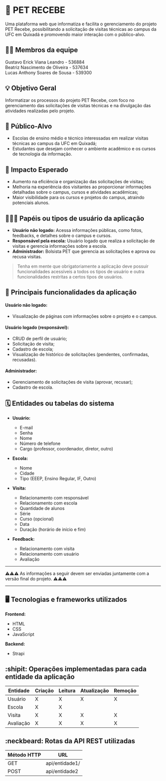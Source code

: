 # :checkered_flag: PET RECEBE 

Uma plataforma web que informatiza e facilita o gerenciamento do projeto PET Recebe, possibilitando a solicitação de visitas técnicas ao campus da UFC em Quixadá e promovendo maior interação com o público-alvo.

## :technologist: Membros da equipe

Gustavo Erick Viana Leandro - 536884  
Beatriz Nascimento de Oliveira - 537634  
Lucas Anthony Soares de Sousa - 539300

## :bulb: Objetivo Geral

Informatizar os processos do projeto PET Recebe, com foco no gerenciamento das solicitações de visitas técnicas e na divulgação das atividades realizadas pelo projeto.

## :eyes: Público-Alvo


- Escolas de ensino médio e técnico interessadas em realizar visitas técnicas ao campus da UFC em Quixadá;  
- Estudantes que desejam conhecer o ambiente acadêmico e os cursos de tecnologia da informação.

## :star2: Impacto Esperado  

- Aumento na eficiência e organização das solicitações de visitas;  
- Melhoria na experiência dos visitantes ao proporcionar informações detalhadas sobre o campus, cursos e atividades acadêmicas;  
- Maior visibilidade para os cursos e projetos do campus, atraindo potenciais alunos.

## :people_holding_hands: Papéis ou tipos de usuário da aplicação

- **Usuário não logado:** Acessa informações públicas, como fotos, feedbacks, e detalhes sobre o campus e cursos.  
- **Responsável pela escola:** Usuário logado que realiza a solicitação de visitas e gerencia informações sobre a escola.  
- **Administrador:** Bolsista PET que gerencia as solicitações e aprova ou recusa visitas.

> Tenha em mente que obrigatoriamente a aplicação deve possuir funcionalidades acessíveis a todos os tipos de usuário e outra funcionalidades restritas a certos tipos de usuários.

## :triangular_flag_on_post:	 Principais funcionalidades da aplicação

#### **Usuário não logado:**  
- Visualização de páginas com informações sobre o projeto e o campus.  

#### **Usuário logado (responsável):**  
- CRUD de perfil de usuário;  
- Solicitação de visita;  
- Cadastro de escola;  
- Visualização de histórico de solicitações (pendentes, confirmadas, recusadas).  

#### **Administrador:**  
- Gerenciamento de solicitações de visita (aprovar, recusar);  
- Cadastro de escola.  

## :spiral_calendar: Entidades ou tabelas do sistema

- **Usuário:**  
  - E-mail
  - Senha  
  - Nome  
  - Número de telefone  
  - Cargo (professor, coordenador, diretor, outro)  

- **Escola:**  
  - Nome  
  - Cidade  
  - Tipo (EEEP, Ensino Regular, IF, Outro)  

- **Visita:**  
  - Relacionamento com responsável  
  - Relacionamento com escola  
  - Quantidade de alunos  
  - Série  
  - Curso (opcional)  
  - Data  
  - Duração (horário de início e fim)  

- **Feedback:**  
  - Relacionamento com visita
  - Relacionamento com usuário  
  - Avaliação


----

:warning::warning::warning: As informações a seguir devem ser enviadas juntamente com a versão final do projeto. :warning::warning::warning:


----

## :desktop_computer: Tecnologias e frameworks utilizados

**Frontend:**

- HTML
- CSS
- JavaScript

**Backend:**

- Strapi


## :shipit: Operações implementadas para cada entidade da aplicação


| Entidade| Criação | Leitura | Atualização | Remoção |
| --- | --- | --- | --- | --- |
| Usuário | X | X | X | X |
| Escola | X | X |   |  |
| Visita | X | X | X | X |
| Avaliação | X | X | X | X |


## :neckbeard: Rotas da API REST utilizadas

| Método HTTP | URL |
| --- | --- |
| GET | api/entidade1/|
| POST | api/entidade2 |
